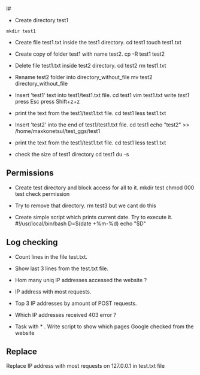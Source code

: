 I#

- Create directory test1

```console
mkdir test1
```

- Create file test1.txt inside the test1 directory.
cd test1
touch test1.txt

-   Create copy of folder test1 with name test2.
cp -R test1 test2   

-    Delete file test1.txt inside test2 directory.
cd test2 
rm test1.txt

-    Rename test2 folder into directory_without_file
mv test2 directory_without_file

-    Insert 'test1' text into test1/test1.txt file.
cd test1
vim test1.txt
write *test1*
press Esc
press Shift+z+z

-    print the text from the test1/test1.txt file.
cd test1 
less test1.txt

-    Insert 'test2' into the end of test1/test1.txt file.
cd test1 
echo "test2" >> /home/maxkonetsul/test_ggs/test1

-    print the text from the test1/test1.txt file.
cd test1
less test1.txt

- check the size of test1 directory
cd test1
du -s
## Permissions

-   Create test directory and block access for all to it.
mkdir test
chmod 000 test
check permission

-   Try to remove that directory.
rm test3
but we cant do this 

-    Create simple script which prints current date. Try to execute it.
#!/usr/local/bin/bash
D=$(date  +%m-%d)
echo  "$D"


## Log checking

-  Count lines in the file test.txt.


- Show last 3 lines from the test.txt file. 


-  Hom many uniq IP addresses accessed the website ? 


-  IP address with most requests.


-  Top 3 IP addresses by amount of POST requests.


-  Which IP addresses received 403 error ? 


- Task with * . Write script to show which pages Google checked from the website 

## Replace

Replace IP address with most requests on 127.0.0.1 in test.txt file 
